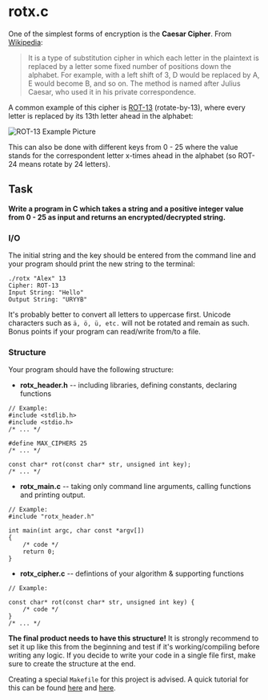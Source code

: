 # rotx.c

One of the simplest forms of encryption is the __Caesar Cipher__. From [Wikipedia](https://en.wikipedia.org/wiki/Caesar_cipher):

> It is a type of substitution cipher in which each letter in the plaintext is replaced by a letter some fixed number of positions down the alphabet. For example, with a left shift of 3, D would be replaced by A, E would become B, and so on. The method is named after Julius Caesar, who used it in his private correspondence.

A common example of this cipher is [ROT-13](https://en.wikipedia.org/wiki/ROT13) (rotate-by-13), where every letter is replaced by its 13th letter ahead in the alphabet:

![ROT-13 Example Picture](https://31.media.tumblr.com/dcb651380cf87d279db109dd3a4d0ba4/tumblr_inline_n513r2Ptlo1sduyz6.png "ROT-13 Example Picture")

This can also be done with different keys from 0 - 25 where the value stands for the correspondent letter x-times ahead in the alphabet (so ROT-24 means rotate by 24 letters).

## Task

__Write a program in C which takes a string and a positive integer value from 0 - 25 as input and returns an encrypted/decrypted string.__

### I/O
The initial string and the key should be entered from the command line and your program should print the new string to the terminal:
```
./rotx "Alex" 13
Cipher: ROT-13 
Input String: "Hello"
Output String: "URYYB"
```
It's probably better to convert all letters to uppercase first. Unicode characters such as ```ä, ö, ü, etc.``` will not be rotated and remain as such. Bonus points if your program can read/write from/to a file.

### Structure
Your program should have the following structure:
* __rotx_header.h__ -- including libraries, defining constants, declaring functions
```
// Example:
#include <stdlib.h>
#include <stdio.h>
/* ... */

#define MAX_CIPHERS 25
/* ... */

const char* rot(const char* str, unsigned int key);
/* ... */

```
* __rotx_main.c__ -- taking only command line arguments, calling functions and printing output. 
```
// Example:
#include "rotx_header.h"

int main(int argc, char const *argv[])
{
	/* code */
	return 0;
}
```
* __rotx_cipher.c__ -- defintions of your algorithm & supporting functions
```
// Example:

const char* rot(const char* str, unsigned int key) {
	/* code */
}
/* ... */
```
__The  final product needs to have this structure!__ It is strongly recommend to set it up like this from the beginning and test if it's working/compiling before writing any logic. If you decide to write your code in a single file first, make sure to create the structure at the end. 

Creating a special ```Makefile``` for this project is advised. A quick tutorial for this can be found [here](http://mrbook.org/blog/tutorials/make/ "MrBook's Makefile Tutorial") and [here](http://gribblelab.org/CBootcamp/12_Compiling_linking_Makefile_header_files.html "gribblelab.org - Compiling, Linking, Makefile, Headers").
